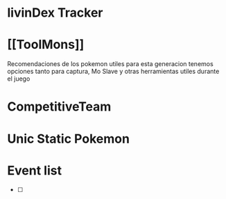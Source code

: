 
# livinDex Tracker
# [[ToolMons]]
Recomendaciones de los pokemon utiles para esta generacion tenemos opciones tanto para captura, Mo Slave y otras herramientas utiles durante el juego
# CompetitiveTeam

# Unic Static Pokemon

# Event list


- [ ] 

  
  
